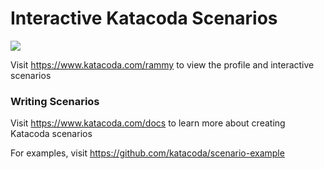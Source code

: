 # Interactive Katacoda Scenarios

[![](http://shields.katacoda.com/katacoda/rammy/count.svg)](https://www.katacoda.com/rammy "Get your profile on Katacoda.com")

Visit https://www.katacoda.com/rammy to view the profile and interactive scenarios

### Writing Scenarios
Visit https://www.katacoda.com/docs to learn more about creating Katacoda scenarios

For examples, visit https://github.com/katacoda/scenario-example
